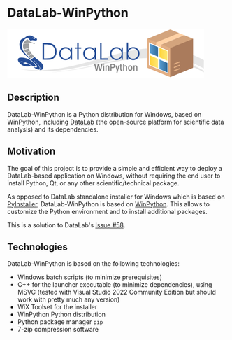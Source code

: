 DataLab-WinPython
=================

![DataLab-WinPython](https://raw.githubusercontent.com/DataLab-Platform/DataLab-WinPython/main/resources/DataLab-WinPython.png)

Description
-----------

DataLab-WinPython is a Python distribution for Windows, based on WinPython, 
including [DataLab](https://datalab-platform.com/) (the open-source platform for scientific data analysis) and
its dependencies.

Motivation
----------

The goal of this project is to provide a simple and efficient way to deploy
a DataLab-based application on Windows, without requiring the end user to
install Python, Qt, or any other scientific/technical package.

As opposed to DataLab standalone installer for Windows which is based on 
[PyInstaller](https://www.pyinstaller.org/), DataLab-WinPython is based on 
[WinPython](https://winpython.github.io/). This allows to customize the
Python environment and to install additional packages.

This is a solution to DataLab's [Issue #58](https://github.com/DataLab-Platform/DataLab/issues/58).

Technologies
------------

DataLab-WinPython is based on the following technologies:

* Windows batch scripts (to minimize prerequisites)
* C++ for the launcher executable (to minimize dependencies), using MSVC (tested with Visual Studio 2022 Community Edition but should work with pretty much any version)
* WiX Toolset for the installer
* WinPython Python distribution
* Python package manager `pip`
* 7-zip compression software
